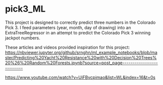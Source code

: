# pick3_ML

This project is designed to correctly predict three numbers in the Colorado Pick 3. I feed parameters (year, month, day of drawing) into an ExtraTreeRegressor in an attempt to predict the Colorado Pick 3 winning jackpot numbers.


These articles and videos provided inspiration for this project:
https://nbviewer.jupyter.org/github/srnghn/ml_example_notebooks/blob/master/Predicting%20Yacht%20Resistance%20with%20Decision%20Trees%20%26%20Random%20Forests.ipynb?source=post_page---------------------------

https://www.youtube.com/watch?v=UiFBvcpimao&list=WL&index=16&t=0s
